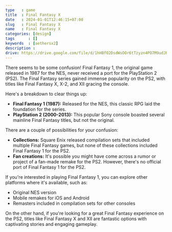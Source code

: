 ```yaml
---
type   : game
title  : Final Fantasy X
date   : 2024-01-01T12:46:15+07:00
slug   : Final Fantasy X
name   : Final Fantasy X
categories: [design]
tags      : []
keywords  : [aethersx2]
description : 
drive: https://drive.google.com/file/d/1hHBfO2DsdWsOOr6tTzyzn4PO7M9udJPZ/view?usp=drivesdk
---
```



There seems to be some confusion! Final Fantasy 1, the original game released in 1987 for the NES, never received a port for the PlayStation 2 (PS2). The Final Fantasy series gained immense popularity on the PS2, with titles like Final Fantasy X, X-2, and XII gracing the console. 

Here's a breakdown to clear things up:

* **Final Fantasy 1 (1987):** Released for the NES, this classic RPG laid the foundation for the series. 
* **PlayStation 2 (2000-2013):** This popular Sony console boasted several mainline Final Fantasy titles, but not the original.

There are a couple of possibilities for your confusion:

* **Collections:**  Square Enix released compilation sets that included multiple Final Fantasy games, but none of these collections included Final Fantasy 1 for the PS2.
* **Fan creations:** It's possible you might have come across a rumor or project of a fan-made remake for the PS2. However, there's no official port of Final Fantasy 1 for the PS2.

If you're interested in playing Final Fantasy 1, you can explore other platforms where it's available, such as:

* Original NES version
* Mobile remakes for iOS and Android
* Remasters included in compilation sets for other consoles

On the other hand, if you're looking for a great Final Fantasy experience on the PS2, titles like Final Fantasy X and XII are fantastic options with captivating stories and engaging gameplay. 

